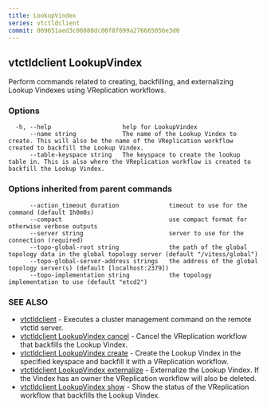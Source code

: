 ```yaml
---
title: LookupVindex
series: vtctldclient
commit: 069651aed3c06088dc00f8f699a276665056e3d0
---
```

## vtctldclient LookupVindex

Perform commands related to creating, backfilling, and externalizing Lookup Vindexes using VReplication workflows.

### Options

```
  -h, --help                    help for LookupVindex
      --name string             The name of the Lookup Vindex to create. This will also be the name of the VReplication workflow created to backfill the Lookup Vindex.
      --table-keyspace string   The keyspace to create the lookup table in. This is also where the VReplication workflow is created to backfill the Lookup Vindex.
```

### Options inherited from parent commands

```
      --action_timeout duration              timeout to use for the command (default 1h0m0s)
      --compact                              use compact format for otherwise verbose outputs
      --server string                        server to use for the connection (required)
      --topo-global-root string              the path of the global topology data in the global topology server (default "/vitess/global")
      --topo-global-server-address strings   the address of the global topology server(s) (default [localhost:2379])
      --topo-implementation string           the topology implementation to use (default "etcd2")
```

### SEE ALSO

* [vtctldclient](../)	 - Executes a cluster management command on the remote vtctld server.
* [vtctldclient LookupVindex cancel](./vtctldclient_lookupvindex_cancel/)	 - Cancel the VReplication workflow that backfills the Lookup Vindex.
* [vtctldclient LookupVindex create](./vtctldclient_lookupvindex_create/)	 - Create the Lookup Vindex in the specified keyspace and backfill it with a VReplication workflow.
* [vtctldclient LookupVindex externalize](./vtctldclient_lookupvindex_externalize/)	 - Externalize the Lookup Vindex. If the Vindex has an owner the VReplication workflow will also be deleted.
* [vtctldclient LookupVindex show](./vtctldclient_lookupvindex_show/)	 - Show the status of the VReplication workflow that backfills the Lookup Vindex.

